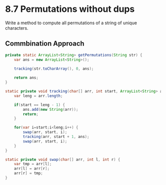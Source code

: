 # 8.7 Permutations without dups

Write a method to compute all permutations of a string of unique characters.

## Commbination Approach

```java
private static ArrayList<String> getPermutations(String str) {
    var ans = new ArrayList<String>();
    
    tracking(str.toCharArray(), 0, ans);

    return ans;
}

static private void tracking(char[] arr, int start, ArrayList<String> ans) {
    var leng = arr.length;

    if(start == leng - 1) {
        ans.add(new String(arr));
        return;
    }

    for(var i=start;i<leng;i++) {
        swap(arr, start, i);
        tracking(arr, start + 1, ans);
        swap(arr, start, i);
    }
}

static private void swap(char[] arr, int l, int r) {
    var tmp = arr[l];
    arr[l] = arr[r];
    arr[r] = tmp;
}
```